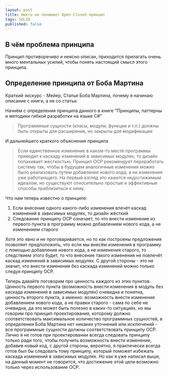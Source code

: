 ```yaml
---
layout: post
title: Никто не понимает Open-Closed принцип
tags: SOLID
published: false
---
```


## В чём проблема принципа

Принцип противоречиво и неясно описан, приходится прилагать очень много ментальных усилий, чтобы понять настоящий смысл этого принципа.

## Определение принципа от Боба Мартина

Краткий экскурс - Мейер, Статья Боба Мартина, почему я начинаю описание с книги, а не со статьи. 

Начнём с определения принципа данного в книге "Принципы, паттерны и методики гибкой разработки на языке C#"

> Программные сущности (класы, модули, функции и т.п.) должны быть открыты для расширения, но закрыты для модификации

И дальнейшего краткого объяснения принципа

> Если единственное изменение в каком-то месте программы приводит к каскаду изменений в зависимых модулях, то дизайн попахивает жесткостью. Принцип OCP рекомендует переработать систему так, чтобы в будущем аналогичные изменения можно было реализовать путем добавления нового кода, а не изменения уже работающего. На первый взгляд это кажется недостижимым идеалом, но существуют относительно простые и эффективные способы приблизиться к нему.

Что нам теперь известно о принципе:
1. Если внесение одного какого-либо изменения влечёт каскад изменений в зависимых модулях, то дизайн жёсткий
2. Следование принципу OCP означает, то что внести изменение из первого пункта в программу можно добавлением нового кода, а не изменением старого

Хотя это явно и не проговаривается, но то как построены предложения позволяет предположить, что если мы внесём изменения в программу с помощью добавления нового кода, а не изменения старого, то следствием этого будет, то что внесение такого изменения не повлечёт каскад изменений в зависимых модулях. С другой стороны - это не значит, что внести изменения без каскада изменений можно только следуя принципу OCP.

Теперь давайте поговорим про ценность каждого из этих пунктов. Ценность первого пункта (возможность внести изменения в модуль без каскада изменений в зависимых модулях) очевидна и понятна, ценность второго пункта, а именно: возможность внести изменение добавлением нового кода, а не правки старого - сама по себе не очевидна, да это может быть полезно в каких-то ситуациях, но мы говорим про принцип проектирования, которому должно соответствовать максимальное количество программных сущностей, в определении Боба Мартина нет никаких уточнений или исключений - все программные сущности должны соответствовать принципу OCP. Лично я не готов при проектировании всегда следовать принципу только ради того, чтобы получить возможность внести изменение, добавив новый код, с другой стороны, вероятно, я практически всегда готов был бы следовать тому принципу, который поможет избежать каскада изменений в зависимых модулях. Но как я уже написал выше, на данный момент не говорится, что достижение этой цели возможно только через использование OCP.
